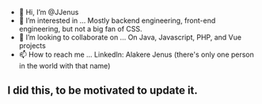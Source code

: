 - 👋 Hi, I’m @JJenus
- 👀 I’m interested in ...
Mostly backend engineering, front-end engineering, 
but not a big fan of CSS.
- 💞️ I’m looking to collaborate on ...
On Java, Javascript, PHP, and Vue projects 
- 📫 How to reach me ...
LinkedIn: Alakere Jenus (there's only one person in the world with that name) 

## I did this, to be motivated to update it. 
<!---
JJenus/JJenus is a ✨ special ✨ repository because its `README.md` (this file) appears on your GitHub profile.
You can click the Preview link to take a look at your changes.
--->
